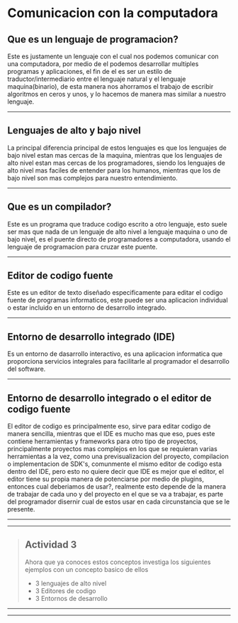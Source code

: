 # Comunicacion con la computadora
## Que es un lenguaje de programacion?
Este es justamente un lenguaje con el cual nos podemos comunicar con una computadora, por medio de el podemos desarrollar multiples programas y aplicaciones, el fin de el es ser un estilo de traductor/intermediario entre el lenguaje natural y el lenguaje maquina(binario), de esta manera nos ahorramos el trabajo de escribir algoritmos en ceros y unos, y lo hacemos de manera mas similar a nuestro lenguaje.
***
## Lenguajes de alto y bajo nivel
La principal diferencia principal de estos lenguajes es que los lenguajes de bajo nivel estan mas cercas de la maquina, mientras que los lenguajes de alto nivel estan mas cercas de los programadores, siendo los lenguajes de alto nivel mas faciles de entender para los humanos, mientras que los de bajo nivel son mas complejos para nuestro entendimiento.
***
## Que es un compilador?
Este es un programa que traduce codigo escrito a otro lenguaje, esto suele ser mas que nada de un lenguaje de alto nivel a lenguaje maquina o uno de bajo nivel, es el puente directo de programadores a computadora, usando el lenguaje de programacion para cruzar este puente.
***
## Editor de codigo fuente
Este es un editor de texto diseñado especificamente para editar el codigo fuente de programas informaticos, este puede ser una aplicacion individual o estar incluido en un entorno de desarrollo integrado.
***
## Entorno de desarrollo integrado (IDE)
Es un entorno de dasarrollo interactivo, es una aplicacion informatica que proporciona servicios integrales para facilitarle al programador el desarrollo del software.
***
## Entorno de desarrollo integrado o el editor de codigo fuente
El editor de codigo es principalmente eso, sirve para editar codigo de manera sencilla, mientras que el IDE es mucho mas que eso, pues este contiene herramientas y frameworks para otro tipo de proyectos, principalmente proyectos mas complejos en los que se requieran varias herramientas a la vez, como una previsualizacion del proyecto, compilacion o implementacion de SDK's, comunmente el mismo editor de codigo esta dentro del IDE, pero esto no quiere decir que IDE es mejor que el editor, el editor tiene su propia manera de potenciarse por medio de plugins, entonces cual deberiamos de usar?, realmente esto depende de la manera de trabajar de cada uno y del proyecto en el que se va a trabajar, es parte del programador disernir cual de estos usar en cada circunstancia que se le presente.
***
***
> ## Actividad 3
> Ahora que ya conoces estos conceptos investiga los siguientes ejemplos con un concepto basico de ellos
> * 3 lenguajes de alto nivel
> * 3 Editores de codigo 
> * 3 Entornos de desarrollo
***
***
